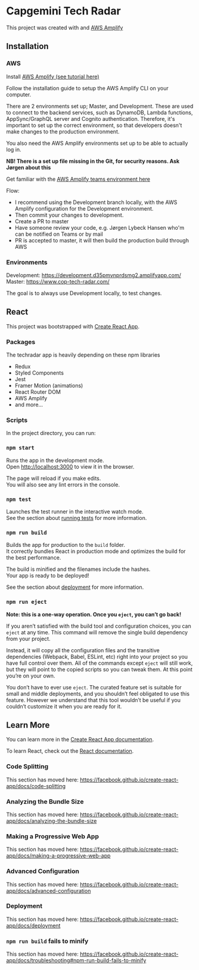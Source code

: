 
# Capgemini Tech Radar

This project was created with and [AWS Amplify](https://docs.amplify.aws)

## Installation

### AWS

Install [AWS Amplify (see tutorial here)](https://docs.amplify.aws/cli/start/install)

Follow the installation guide to setup the AWS Amplify CLI on your computer. 

There are 2 environments set up; Master, and Development. These are used to connect to the backend services, such as DynamoDB, Lambda functions, AppSync/GraphQL server and Cognito authentication. Therefore, it's important to set up the correct environment, so that developers doesn't make changes to the production environment. 

You also need the AWS Amplify environments set up to be able to actually log in.

**NB! There is a set up file missing in the Git, for security reasons. Ask Jørgen about this**

Get familiar with the [AWS Amplify teams environment here](https://docs.amplify.aws/cli/teams/overview)

Flow:
* I recommend using the Development branch locally, with the AWS Amplify configuration for the Development environment. 
* Then commit your changes to development. 
* Create a PR to master
* Have someone review your code, e.g. Jørgen Lybeck Hansen who'm can be notified on Teams or by mail
* PR is accepted to master, it will then build the production build through AWS


### Environments

Development: https://development.d35pmvnprdsmg2.amplifyapp.com/
Master: https://www.cop-tech-radar.com/

The goal is to always use Development locally, to test changes. 


## React
This project was bootstrapped with [Create React App](https://github.com/facebook/create-react-app).

### Packages

The techradar app is heavily depending on these npm libraries
* Redux
* Styled Components
* Jest 
* Framer Motion (animations)
* React Router DOM
* AWS Amplify
* and more... 

### Scripts 

In the project directory, you can run:

### `npm start`

Runs the app in the development mode.<br />
Open [http://localhost:3000](http://localhost:3000) to view it in the browser.

The page will reload if you make edits.<br />
You will also see any lint errors in the console.

### `npm test`

Launches the test runner in the interactive watch mode.<br />
See the section about [running tests](https://facebook.github.io/create-react-app/docs/running-tests) for more information.

### `npm run build`

Builds the app for production to the `build` folder.<br />
It correctly bundles React in production mode and optimizes the build for the best performance.

The build is minified and the filenames include the hashes.<br />
Your app is ready to be deployed!

See the section about [deployment](https://facebook.github.io/create-react-app/docs/deployment) for more information.

### `npm run eject`

**Note: this is a one-way operation. Once you `eject`, you can’t go back!**

If you aren’t satisfied with the build tool and configuration choices, you can `eject` at any time. This command will remove the single build dependency from your project.

Instead, it will copy all the configuration files and the transitive dependencies (Webpack, Babel, ESLint, etc) right into your project so you have full control over them. All of the commands except `eject` will still work, but they will point to the copied scripts so you can tweak them. At this point you’re on your own.

You don’t have to ever use `eject`. The curated feature set is suitable for small and middle deployments, and you shouldn’t feel obligated to use this feature. However we understand that this tool wouldn’t be useful if you couldn’t customize it when you are ready for it.

## Learn More

You can learn more in the [Create React App documentation](https://facebook.github.io/create-react-app/docs/getting-started).

To learn React, check out the [React documentation](https://reactjs.org/).

### Code Splitting

This section has moved here: https://facebook.github.io/create-react-app/docs/code-splitting

### Analyzing the Bundle Size

This section has moved here: https://facebook.github.io/create-react-app/docs/analyzing-the-bundle-size

### Making a Progressive Web App

This section has moved here: https://facebook.github.io/create-react-app/docs/making-a-progressive-web-app

### Advanced Configuration

This section has moved here: https://facebook.github.io/create-react-app/docs/advanced-configuration

### Deployment

This section has moved here: https://facebook.github.io/create-react-app/docs/deployment

### `npm run build` fails to minify

This section has moved here: https://facebook.github.io/create-react-app/docs/troubleshooting#npm-run-build-fails-to-minify
